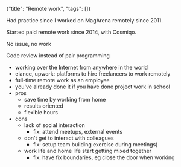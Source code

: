 {"title": "Remote work", "tags": []}

Had practice since I worked on MagArena remotely since 2011.

Started paid remote work since 2014, with Cosmiqo.

No issue, no work

Code review instead of pair programming

* working over the Internet from anywhere in the world
* elance, upwork: platforms to hire freelancers to work remotely
* full-time remote work as an employee
* you've already done it if you have done project work in school
* pros
  * save time by working from home
  * results oriented
  * flexible hours
* cons
  * lack of social interaction
    * fix: attend meetups, external events
  * don't get to interact with colleagues
    * fix: setup team building exercise during meetings)
  * work life and home life start getting mixed together
    * fix: have fix boundaries, eg close the door when working

